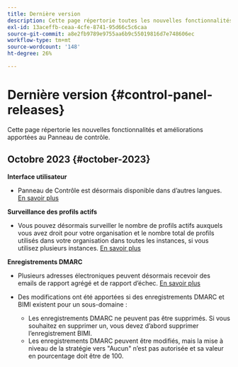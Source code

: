 ```yaml
---
title: Dernière version
description: Cette page répertorie toutes les nouvelles fonctionnalités et améliorations apportées au Panneau de contrôle.
exl-id: 13aceffb-ceaa-4cfe-8741-95d66c5c6caa
source-git-commit: a8e2fb9789e9755aa6b9c55019816d7e748606ec
workflow-type: tm+mt
source-wordcount: '148'
ht-degree: 26%

---
```


# Dernière version {#control-panel-releases}

Cette page répertorie les nouvelles fonctionnalités et améliorations apportées au Panneau de contrôle.

## Octobre 2023 {#october-2023}

**Interface utilisateur**

* Panneau de Contrôle est désormais disponible dans d’autres langues. [En savoir plus](../discover/using/discovering-the-interface.md#supported-languages-languages)

**Surveillance des profils actifs**

* Vous pouvez désormais surveiller le nombre de profils actifs auxquels vous avez droit pour votre organisation et le nombre total de profils utilisés dans votre organisation dans toutes les instances, si vous utilisez plusieurs instances. [En savoir plus](../performance-monitoring/using/active-profiles-monitoring.md)

**Enregistrements DMARC**

* Plusieurs adresses électroniques peuvent désormais recevoir des emails de rapport agrégé et de rapport d’échec. [En savoir plus](../subdomains-certificates/using/dmarc.md)
* Des modifications ont été apportées si des enregistrements DMARC et BIMI existent pour un sous-domaine :

   * Les enregistrements DMARC ne peuvent pas être supprimés. Si vous souhaitez en supprimer un, vous devez d’abord supprimer l’enregistrement BIMI.
   * Les enregistrements DMARC peuvent être modifiés, mais la mise à niveau de la stratégie vers &quot;Aucun&quot; n’est pas autorisée et sa valeur en pourcentage doit être de 100.


